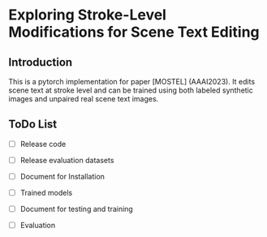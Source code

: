 # Exploring Stroke-Level Modifications for Scene Text Editing

## Introduction
This is a pytorch implementation for paper [MOSTEL] (AAAI2023). It edits scene text at stroke level and can be trained using both labeled synthetic images and unpaired real scene text images.

## ToDo List

- [ ] Release code
- [ ] Release evaluation datasets
- [ ] Document for Installation
- [ ] Trained models
- [ ] Document for testing and training
- [ ] Evaluation

